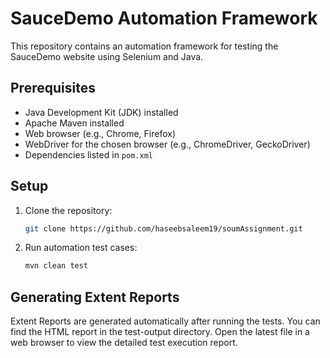 # SauceDemo Automation Framework

This repository contains an automation framework for testing the SauceDemo website using Selenium and Java.

## Prerequisites

- Java Development Kit (JDK) installed
- Apache Maven installed
- Web browser (e.g., Chrome, Firefox)
- WebDriver for the chosen browser (e.g., ChromeDriver, GeckoDriver)
- Dependencies listed in `pom.xml`

## Setup

1. Clone the repository:
   ```bash
   git clone https://github.com/haseebsaleem19/soumAssignment.git

2. Run automation test cases:
   ```bash
   mvn clean test

## Generating Extent Reports
Extent Reports are generated automatically after running the tests. You can find the HTML report in the test-output directory. Open the latest file in a web browser to view the detailed test execution report.
